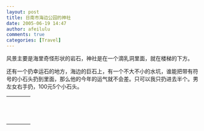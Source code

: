 ```yaml
---
layout: post
title: 日南市海边公园的神社
date: 2005-06-19 14:47
author: afeilulu
comments: true
categories: [Travel]
---
```

<div id="msgcns!4C815953D6B638F4!173" class="bvMsg"><p>风景主要是海里奇怪形状的岩石，神社是在一个滴乳洞里面，就在楼梯的下方。</p> <p>还有一个扔幸运石的地方，海边的巨石上，有一个不大不小的水坑，谁能把带有符号的小石头扔到里面，那么他的今年的运气就不会差。只可以我只扔进去半个。男左女右手扔，100元5个小石头。</p></div><table cellspacing="0" border="0"><tr><td></td></tr><tr><td valign="top"><a href="http://byfiles.storage.live.com/y1pvX18-EtVGtZIoDYGNG5oNpTy_hRCgpFFMQyc3rsMyHeZ-sEl4T0Q3QakpkJugznX8rNhJu7_cDY" target="_blank" rel="WLPP;url=http://byfiles.storage.live.com/y1pvX18-EtVGtZIoDYGNG5oNpTy_hRCgpFFMQyc3rsMyHeZ-sEl4T0Q3QakpkJugznX8rNhJu7_cDY;cnsid=cns&#033;4C815953D6B638F4&#033;174"><img src="http://byfiles.storage.live.com/y1pvX18-EtVGtZIoDYGNG5oNpTy_hRCgpFFwWUf1m4KsCIfp-J4B7ftXQ0ur8tGUkAAdQRxcmvMDT4" border="0" alt="" /></a></td><td width="15"></td><td valign="top"><a href="http://byfiles.storage.live.com/y1pbDShXvArBtCG3pWNyllACgy2m31-5UWcfKHFcwuJk-RKj89-kv0ylLhU6NAiAncIOR99PY8XBac" target='_blank' rel="WLPP;url=http://byfiles.storage.live.com/y1pbDShXvArBtCG3pWNyllACgy2m31-5UWcfKHFcwuJk-RKj89-kv0ylLhU6NAiAncIOR99PY8XBac;cnsid=cns&#033;4C815953D6B638F4&#033;175"><img src="http://byfiles.storage.live.com/y1pbDShXvArBtCG3pWNyllACgy2m31-5UWcPUnfKYDco-xODzacFqk3RTnVkSZ1qaBZRlnNaJhD4sw" border="0" alt="" /></a></td></tr><tr><td></td></tr><tr><td valign="top"><a href="http://byfiles.storage.live.com/y1pPlyn_x0FAKkjcjddm7eGYiXFMB24mP17nL6k7aVlWaprpNnSpbX0lnAO7RtVoWz3qMR77bS_eVQ" target="_blank" rel="WLPP;url=http://byfiles.storage.live.com/y1pPlyn_x0FAKkjcjddm7eGYiXFMB24mP17nL6k7aVlWaprpNnSpbX0lnAO7RtVoWz3qMR77bS_eVQ;cnsid=cns&#033;4C815953D6B638F4&#033;176"><img src="http://byfiles.storage.live.com/y1pPlyn_x0FAKkjcjddm7eGYiXFMB24mP17Eg-IsLlBNmIHlTeSmNUsPciSY_Ht604MHBSKY6u7rRc" border="0" alt="" /></a></td><td width="15"></td><td valign="top"><a href="http://byfiles.storage.live.com/y1paEzNj_-9d__v40YtPg4VA5sAbpVPVvcVrxQUIFnJWmYnBKQB3yvu-8J8O2_wzXvctPi58GjXGns" target='_blank' rel="WLPP;url=http://byfiles.storage.live.com/y1paEzNj_-9d__v40YtPg4VA5sAbpVPVvcVrxQUIFnJWmYnBKQB3yvu-8J8O2_wzXvctPi58GjXGns;cnsid=cns&#033;4C815953D6B638F4&#033;177"><img src="http://byfiles.storage.live.com/y1paEzNj_-9d__v40YtPg4VA5sAbpVPVvcVgX5uRHAnI0oj6Sk3b6SdpLydm3n0BO009dpoKcdF1fc" border="0" alt="" /></a></td></tr><tr><td></td></tr><tr><td valign="top"><a href="http://byfiles.storage.live.com/y1pC2UWqkjpQemnVyti7UwxLqz2z7qmnD12JjiwcWE2l6JAlj4Wv2IaLeLTT9mZMxd5HsGwsczCNFM" target="_blank" rel="WLPP;url=http://byfiles.storage.live.com/y1pC2UWqkjpQemnVyti7UwxLqz2z7qmnD12JjiwcWE2l6JAlj4Wv2IaLeLTT9mZMxd5HsGwsczCNFM;cnsid=cns&#033;4C815953D6B638F4&#033;178"><img src="http://byfiles.storage.live.com/y1pC2UWqkjpQemnVyti7UwxLqz2z7qmnD123LOcecM3vjePoHK-YujwPNRtKxO4_wb7UqXvpuddhV0" border="0" alt="" /></a></td><td width="15"></td><td valign="top"><a href="http://byfiles.storage.live.com/y1phhGYpEO6yLGD2mwh2Q7Iq7PmrW5J8227sGwc6iU998kSmwhqGWbJF8ha0JZz_qo15zMs8MPnNIk" target='_blank' rel="WLPP;url=http://byfiles.storage.live.com/y1phhGYpEO6yLGD2mwh2Q7Iq7PmrW5J8227sGwc6iU998kSmwhqGWbJF8ha0JZz_qo15zMs8MPnNIk;cnsid=cns&#033;4C815953D6B638F4&#033;179"><img src="http://byfiles.storage.live.com/y1phhGYpEO6yLGD2mwh2Q7Iq7PmrW5J8227UvYU5lcRAU1UTnQfIZVDAlqz9OHsFLbRz_EGXTRyTeg" border="0" alt="" /></a></td></tr><tr><td></td></tr><tr><td valign="top"><a href="http://byfiles.storage.live.com/y1pc0Vze8fQN_hmvMUNm-WB0_YPrC5iNokL-4gvRoyH-kJDrAFfcbkl3xUoFmhZ-snTrD2v21m1gkA" target="_blank" rel="WLPP;url=http://byfiles.storage.live.com/y1pc0Vze8fQN_hmvMUNm-WB0_YPrC5iNokL-4gvRoyH-kJDrAFfcbkl3xUoFmhZ-snTrD2v21m1gkA;cnsid=cns&#033;4C815953D6B638F4&#033;180"><img src="http://byfiles.storage.live.com/y1pc0Vze8fQN_hmvMUNm-WB0_YPrC5iNokLCmAVgpmHYoL5lihWyhDzjHIzt8lTdfx1PVHRrxwUL3E" border="0" alt="" /></a></td><td width="15"></td><td valign="top"><a href="http://byfiles.storage.live.com/y1pP-m_cHNLgOjhS84I3Kz-syWQset5hTIv-DCgoMoasoXrFkAxuKzhKJ7tJJNAxTpJxu-bTC8Lrl8" target='_blank' rel="WLPP;url=http://byfiles.storage.live.com/y1pP-m_cHNLgOjhS84I3Kz-syWQset5hTIv-DCgoMoasoXrFkAxuKzhKJ7tJJNAxTpJxu-bTC8Lrl8;cnsid=cns&#033;4C815953D6B638F4&#033;181"><img src="http://byfiles.storage.live.com/y1pP-m_cHNLgOjhS84I3Kz-syWQset5hTIvzffo7wtddVAfGGuiKXoS5ezmF-eEQNWya-Ypgkh9Zcc" border="0" alt="" /></a></td></tr><tr><td></td></tr><tr><td valign="top"><a href="http://byfiles.storage.live.com/y1pa9fV9VYDj6HssP3GJPlN-ieOcuVh_U0jWVCA6uze1Sc2-bjJ66yIcZ2o8yK8_C1mCnvoYnG_2vE" target="_blank" rel="WLPP;url=http://byfiles.storage.live.com/y1pa9fV9VYDj6HssP3GJPlN-ieOcuVh_U0jWVCA6uze1Sc2-bjJ66yIcZ2o8yK8_C1mCnvoYnG_2vE;cnsid=cns&#033;4C815953D6B638F4&#033;182"><img src="http://byfiles.storage.live.com/y1pa9fV9VYDj6HssP3GJPlN-ieOcuVh_U0jMhYvBu-88A0cRcJ3MRkVly9tlFvuNqyAHEf2nsn0YYY" border="0" alt="" /></a></td><td width="15"></td><td valign="top"><a href="http://byfiles.storage.live.com/y1pynhnTOOMovOmy6VlK_npP7KWnQfKESArkUQQ01oOyaGsEtL5xzt3qeSyWhM2hq5K6AHURznjdg8" target='_blank' rel="WLPP;url=http://byfiles.storage.live.com/y1pynhnTOOMovOmy6VlK_npP7KWnQfKESArkUQQ01oOyaGsEtL5xzt3qeSyWhM2hq5K6AHURznjdg8;cnsid=cns&#033;4C815953D6B638F4&#033;183"><img src="http://byfiles.storage.live.com/y1pynhnTOOMovOmy6VlK_npP7KWnQfKESArcpJRQFWJsQUEm9SxMzqn1NBb5MYP93rMel16OHarJ-8" border="0" alt="" /></a></td></tr><tr><td></td></tr><tr><td valign="top"><a href="http://byfiles.storage.live.com/y1pgrYk2Jf7KnTnGe3-5c29pcZuv3vWCziM3DAadT8a6aOs042pAR7dNFY4U0UAliRio_cfSa9qpLU" target="_blank" rel="WLPP;url=http://byfiles.storage.live.com/y1pgrYk2Jf7KnTnGe3-5c29pcZuv3vWCziM3DAadT8a6aOs042pAR7dNFY4U0UAliRio_cfSa9qpLU;cnsid=cns&#033;4C815953D6B638F4&#033;184"><img src="http://byfiles.storage.live.com/y1pgrYk2Jf7KnTnGe3-5c29pcZuv3vWCziMSzrvPKt6Ogfq5V0BcVAgERhXcdh82a7cR82GBuS7yEo" border="0" alt="" /></a></td><td width="15"></td><td valign="top"><a href="http://byfiles.storage.live.com/y1pmV9drca4rqiCTFC1a7t6JsYnQ9pmENDCoizDaxZg0pyBLkF4jopcFwl97xAUjWZDJNnq_U2LE2o" target='_blank' rel="WLPP;url=http://byfiles.storage.live.com/y1pmV9drca4rqiCTFC1a7t6JsYnQ9pmENDCoizDaxZg0pyBLkF4jopcFwl97xAUjWZDJNnq_U2LE2o;cnsid=cns&#033;4C815953D6B638F4&#033;185"><img src="http://byfiles.storage.live.com/y1pmV9drca4rqiCTFC1a7t6JsYnQ9pmENDCOxySaM4STFqH3x3eoNCLiQznVIvRjw0pJQSGaWlomrM" border="0" alt="" /></a></td></tr></table>
